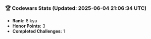 ### 🏆 Codewars Stats (Updated: 2025-06-04 21:06:34 UTC)

- **Rank:** 8 kyu
- **Honor Points:** 3
- **Completed Challenges:** 1
